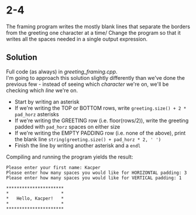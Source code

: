 # 2-4
The framing program writes the mostly blank lines that separate the borders from the greeting one character at a time/ Change the program so that it writes all the spaces needed in a single output expression.

## Solution
Full code (as always) in _greeting_framing.cpp_.  
I'm going to approach this solution slightly differently than we've done the previous few - instead of seeing which _character_ we're on, we'll be checking which _line_ we're on.   
- Start by writing an asterisk
- If we're writing the TOP or BOTTOM rows, write `greeting.size() + 2 * pad_horz` asterisks
- If we're writing the GREETING row (i.e. floor(rows/2)), write the greeting padded with `pad_horz` spaces on either size
- If we're writing the EMPTY PADDING row (i.e. none of the above), print the blank line `string(greeting.size() + pad_horz * 2, ' ')`
- Finish the line by writing another asterisk and a `endl`

Compiling and running the program yields the result:

```
Please enter your first name: Kacper
Please enter how many spaces you would like for HORIZONTAL padding: 3
Please enter how many spaces you would like for VERTICAL padding: 1

**********************
*                    *
*   Hello, Kacper!   *
*                    *
**********************
```




